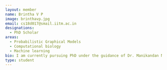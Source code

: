 ```yaml
---
layout: member
name: Brintha V P 
image: brinthavp.jpg
email: cs18d017@smail.iitm.ac.in
designations: 
  - PhD Scholar
areas:
  - Probabilistic Graphical Models
  - Computational biology
  - Machine learning
bio: I am currently pursuing PhD under the guidance of Dr. Manikandan Narayanan. My research interest is to develop probabilistic graphical models that could solve biomedical problems. 
type: student
---
```

